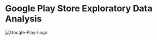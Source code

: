 # Google Play Store Exploratory Data Analysis

![Google-Play-Logo](https://github.com/EthanFlores1/Google-Play-Store-Exploratory-Data-Analysis/assets/110417575/0f4eef60-9bbc-43bf-a1db-96e0de74425a)

